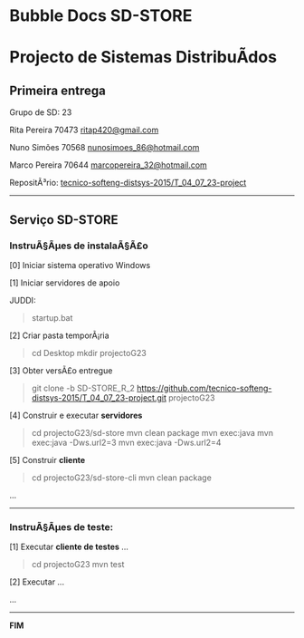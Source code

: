 # Bubble Docs SD-STORE
# Projecto de Sistemas DistribuÃ­dos #

## Primeira entrega ##

Grupo de SD: 23

Rita Pereira 70473 ritap420@gmail.com

Nuno Simões  70568	nunosimoes_86@hotmail.com

Marco Pereira 70644 marcopereira_32@hotmail.com


RepositÃ³rio:
[tecnico-softeng-distsys-2015/T_04_07_23-project](https://github.com/tecnico-softeng-distsys-2015/T_04_07_23-project/)


-------------------------------------------------------------------------------

## Serviço SD-STORE 

### InstruÃ§Ãµes de instalaÃ§Ã£o 

[0] Iniciar sistema operativo
 Windows

[1] Iniciar servidores de apoio

JUDDI:
> startup.bat

[2] Criar pasta temporÃ¡ria

> cd Desktop
> mkdir projectoG23

[3] Obter versÃ£o entregue

> git clone -b SD-STORE_R_2 https://github.com/tecnico-softeng-distsys-2015/T_04_07_23-project.git projectoG23

[4] Construir e executar **servidores**

> cd projectoG23/sd-store
> mvn clean package 
> mvn exec:java
> mvn exec:java -Dws.url2=3
> mvn exec:java -Dws.url2=4


[5] Construir **cliente**

> cd projectoG23/sd-store-cli
> mvn clean package

...


-------------------------------------------------------------------------------

### InstruÃ§Ãµes de teste: ###


[1] Executar **cliente de testes** ...

> cd projectoG23
> mvn test


[2] Executar ...



...


-------------------------------------------------------------------------------
**FIM**